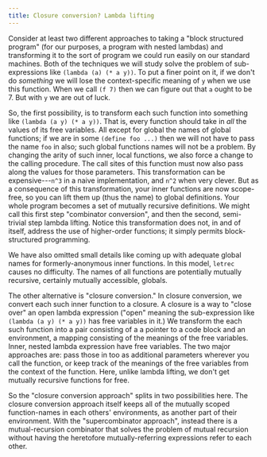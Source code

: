 ```yaml
---
title: Closure conversion? Lambda lifting
---
```


Consider at least two different approaches to taking a "block
structured program" (for our purposes, a program with nested lambdas)
and transforming it to the sort of program we could run easily on our
standard machines. Both of the techniques we will study solve the
problem of sub-expressions like `(lambda (a) (* a y))`. To put a finer
point on it, if we don't do *something* we will lose the
context-specific meaning of `y` when we use this function. When we
call `(f 7)` then we can figure out that `a` ought to be 7. But with
`y` we are out of luck.

So, the first possibility, is to transform each such function into
something like `(lambda (a y) (* a y))`. That is, every function
should take in *all* the values of its free variables. All except for
global the names of global functions; if we are in some `(define foo
...)` then we will not have to pass the name `foo` in also; such
global functions names will not be a problem. By changing the arity of
such inner, local functions, we also force a change to the calling
procedure. The call sites of this function must now also pass along
the values for those parameters. This transformation can be
expensive---`n^3` in a naive implementation, and `n^2` when very
clever. But as a consequence of this transformation, your inner
functions are now scope-free, so you can lift them up (thus the name)
to global definitions. Your whole program becomes a set of mutually
recursive definitions. We might call this first step "combinator
conversion", and then the second, semi-trivial step lambda
lifting. Notice this transformation does not, in and of itself,
address the use of higher-order functions; it simply permits
block-structured programming.

We have also omitted small details like coming up with adequate global
names for formerly-anonymous inner functions. In this model, `letrec`
causes no difficulty. The names of all functions are potentially
mutually recursive, certainly mutually accessible, globals.

The other alternative is "closure conversion." In closure conversion,
we convert each such inner function to a closure. A closure is a way
to "close over" an open lambda expression ("open" meaning the
sub-expression like `(lambda (a y) (* a y))` has free variables in
it.) We transform the each such function into a pair consisting of a a
pointer to a code block and an environment, a mapping consisting of
the meanings of the free variables. Inner, nested lambda expression
have free variables. The two major approaches are: pass those in too
as additional parameters wherever you call the function, or keep track
of the meanings of the free variables from the context of the
function. Here, unlike lambda lifting, we don't get mutually recursive
functions for free. 

So the "closure conversion approach" splits in two possibilities
here. The closure conversion approach itself keeps all of the mutually
scoped function-names in each others' environments, as another part of
their environment. With the "supercombinator approach", instead there
is a mutual-recursion combinator that solves the problem of mutual
recursion without having the heretofore mutually-referring expressions
refer to each other. 


